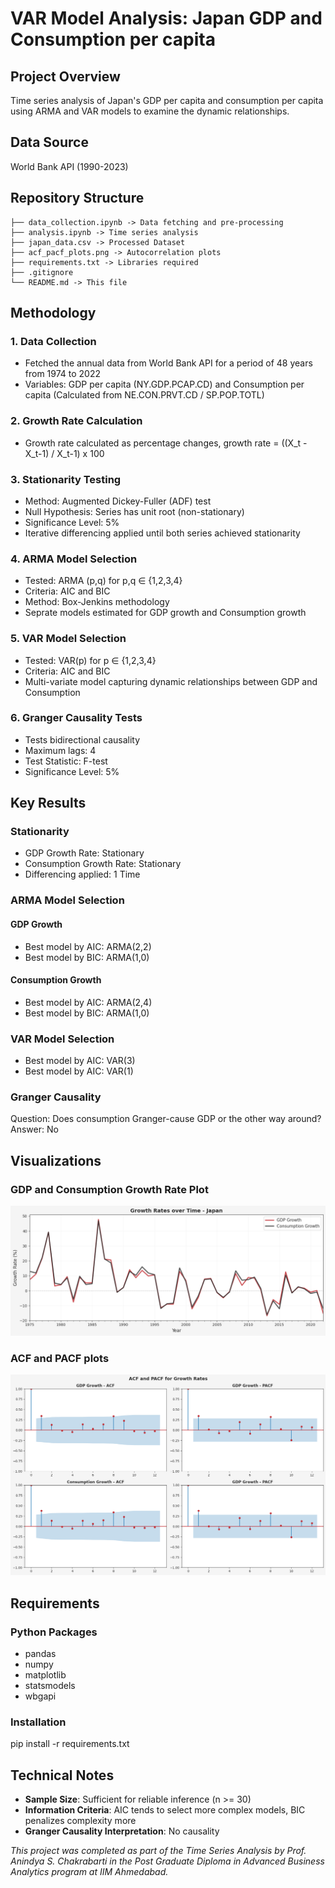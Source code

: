 # VAR Model Analysis: Japan GDP and Consumption per capita

## Project Overview
Time series analysis of Japan's GDP per capita and consumption per capita using ARMA and VAR models to examine the dynamic relationships.

## Data Source
World Bank API (1990-2023)

## Repository Structure
```
├── data_collection.ipynb -> Data fetching and pre-processing
├── analysis.ipynb -> Time series analysis
├── japan_data.csv -> Processed Dataset
├── acf_pacf_plots.png -> Autocorrelation plots
├── requirements.txt -> Libraries required
├── .gitignore
└── README.md -> This file
```
## Methodology

### 1. Data Collection
- Fetched the annual data from World Bank API for a period of 48 years from 1974 to 2022
- Variables: GDP per capita (NY.GDP.PCAP.CD) and Consumption per capita (Calculated from NE.CON.PRVT.CD / SP.POP.TOTL)

### 2. Growth Rate Calculation
- Growth rate calculated as percentage changes, growth rate = ((X_t - X_t-1) / X_t-1) x 100

### 3. Stationarity Testing
- Method: Augmented Dickey-Fuller (ADF) test
- Null Hypothesis: Series has unit root (non-stationary)
- Significance Level: 5%
- Iterative differencing applied until both series achieved stationarity

### 4. ARMA Model Selection
- Tested: ARMA (p,q) for p,q ∈ {1,2,3,4}
- Criteria: AIC and BIC
- Method: Box-Jenkins methodology
- Seprate models estimated for GDP growth and Consumption growth

### 5. VAR Model Selection
- Tested: VAR(p) for p ∈ {1,2,3,4}
- Criteria: AIC and BIC
- Multi-variate model capturing dynamic relationships between GDP and Consumption

### 6. Granger Causality Tests
- Tests bidirectional causality
- Maximum lags: 4
- Test Statistic: F-test
- Significance Level: 5%

## Key Results

### Stationarity
- GDP Growth Rate: Stationary
- Consumption Growth Rate: Stationary
- Differencing applied: 1 Time

### ARMA Model Selection

#### GDP Growth
- Best model by AIC: ARMA(2,2)
- Best model by BIC: ARMA(1,0)

#### Consumption Growth
- Best model by AIC: ARMA(2,4)
- Best model by BIC: ARMA(1,0)

### VAR Model Selection
- Best model by AIC: VAR(3)
- Best model by AIC: VAR(1)

### Granger Causality

Question: Does consumption Granger-cause GDP or the other way around?
Answer: No

## Visualizations

### GDP and Consumption Growth Rate Plot
![alt text](image-1.png)

### ACF and PACF plots
![alt text](image.png)

## Requirements
### Python Packages
- pandas
- numpy
- matplotlib
- statsmodels
- wbgapi

### Installation
pip install -r requirements.txt

## Technical Notes
- **Sample Size**: Sufficient for reliable inference (n >= 30)
- **Information Criteria**: AIC tends to select more complex models, BIC penalizes complexity more
- **Granger Causality Interpretation**: No causality




*This project was completed as part of the Time Series Analysis by Prof. Anindya S. Chakrabarti in the Post Graduate Diploma in Advanced Business Analytics program at IIM Ahmedabad.*